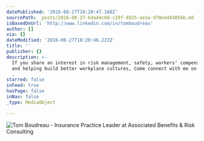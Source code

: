 ```yaml
---
datePublished: '2016-08-27T18:20:47.168Z'
sourcePath: _posts/2016-08-27-6da44c68-c29f-4925-ae1e-d70edd43856b.md
isBasedOnUrl: 'http://www.linkedin.com/in/tomboudreau'
author: []
via: {}
dateModified: '2016-08-27T18:20:46.223Z'
title: ''
publisher: {}
description: >-
  If you share an interest in risk management, safety, workers' compensation,
  and helping build better workplace cultures, Come connect with me on LinkedIn
  .
starred: false
inFeed: true
hasPage: false
inNav: false
_type: MediaObject

---
```

![Tom Boudreau - Insurance Practice Leader at Associated Benefits & Risk Consulting](https://the-grid-user-content.s3-us-west-2.amazonaws.com/6b4abe28-2a25-4c47-ac41-c803812a3192.png)